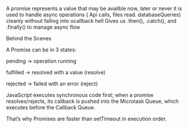 A promise represents a value that may be availble now, later or never 
it is used to handle async operations ( Api calls, files read. databaseQueries)  cleanly without falling into ocallback hell
Gives us .then(), .catch(), and .finally() to manage async flow 

Behind the Scenes

A Promise can be in 3 states:

pending → operation running

fulfilled → resolved with a value (resolve)

rejected → failed with an error (reject)

JavaScript executes synchronous code first; when a promise resolves/rejects, its callback is pushed into the Microtask Queue, which executes before the Callback Queue.

That’s why Promises are faster than setTimeout in execution order.